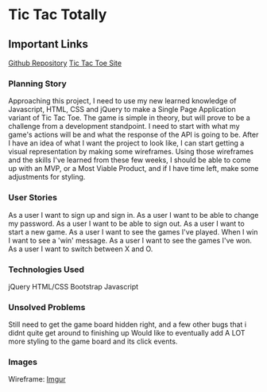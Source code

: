 # Tic Tac Totally



## Important Links
[Github Repository](https://github.com/cuddybrisp/tic-tac-toe-client)
[Tic Tac Toe Site](https://cuddybrisp.github.io/tic-tac-toe-client/)

### Planning Story
Approaching this project, I need to use my new learned knowledge of Javascript, HTML, CSS and jQuery to make a Single Page Application variant of Tic Tac Toe. The game is simple in theory, but will prove to be a challenge from a development standpoint. I need to start with what my game's actions will be and what the response of the API is going to be. After I have an idea of what I want the project to look like, I can start getting a visual representation by making some wireframes. Using those wireframes and the skills I've learned from these few weeks, I should be able to come up with an MVP, or a Most Viable Product, and if I have time left, make some adjustments for styling.

### User Stories
As a user I want to sign up and sign in.
As a user I want to be able to change my password.
As a user I want to be able to sign out.
As a user I want to start a new game.
As a user I want to see the games I've played.
When I win I want to see a 'win' message.
As a user I want to see the games I've won.
As a user I want to switch between X and O.


### Technologies Used
jQuery
HTML/CSS
Bootstrap
Javascript
### Unsolved Problems
Still need to get the game board hidden right, and a few other bugs that i didnt quite get around to finishing up
Would like to eventually add A LOT more styling to the game board and its click events.
### Images
Wireframe:
[Imgur](https://imgur.com/WDkX5A8)
